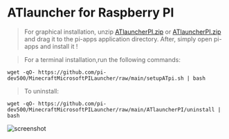 # ATlauncher for Raspberry PI
>For graphical installation, unzip [ATlauncherPI.zip](https://github.com/pi-dev500/MinecraftMicrosoftPILauncher/blob/main/ATlauncherPI.zip?raw=true) or [ATlauncherPI.zip](https://github.com/pi-dev500/MinecraftMicrosoftPILauncher/blob/main/ATlauncherPI2.zip?raw=true) and drag it to the pi-apps application directory. After, simply open pi-apps and install it !

>For a terminal installation,run the following commands:
```
wget -qO- https://github.com/pi-dev500/MinecraftMicrosoftPILauncher/raw/main/setupATpi.sh | bash
```
>To uninstall: 
```
wget -qO- https://github.com/pi-dev500/MinecraftMicrosoftPILauncher/raw/main/ATlauncherPI/uninstall | bash
```
![screenshot](https://raw.githubusercontent.com/pi-dev500/MinecraftMicrosoftPILauncher/main/SplashScreen.png)
